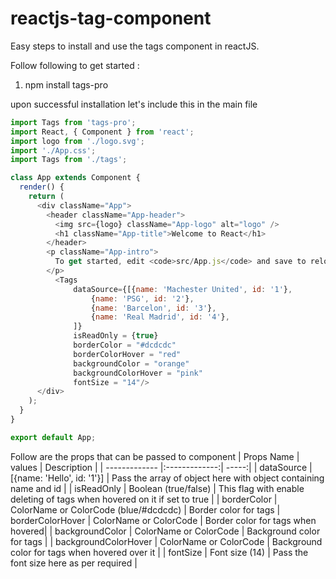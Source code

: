 # reactjs-tag-component

Easy steps to install and use the tags component in reactJS.

Follow following to get started :

1. npm install tags-pro

upon successful installation let's include this in the main file

```javascript
import Tags from 'tags-pro';
import React, { Component } from 'react';
import logo from './logo.svg';
import './App.css';
import Tags from './tags';

class App extends Component {
  render() {
    return (
      <div className="App">
        <header className="App-header">
          <img src={logo} className="App-logo" alt="logo" />
          <h1 className="App-title">Welcome to React</h1>
        </header>
        <p className="App-intro">
          To get started, edit <code>src/App.js</code> and save to reload.
        </p>
          <Tags
              dataSource={[{name: 'Machester United', id: '1'},
                  {name: 'PSG', id: '2'},
                  {name: 'Barcelon', id: '3'},
                  {name: 'Real Madrid', id: '4'},
              ]}
              isReadOnly = {true}
              borderColor = "#dcdcdc"
              borderColorHover = "red"
              backgroundColor = "orange"
              backgroundColorHover = "pink"
              fontSize = "14"/>
      </div>
    );
  }
}

export default App;
```

Follow are the props that can be passed to <Tags/> component
| Props Name        | values           | Description  |
| ------------- |:-------------:| -----:|
| dataSource      | [{name: 'Hello', id: '1'}] | Pass the array of object here with object containing name and id  |
| isReadOnly      | Boolean (true/false)      |   This flag with enable deleting of tags when hovered on it if set to true |
| borderColor | ColorName or ColorCode (blue/#dcdcdc)      |    Border color for tags
| borderColorHover | ColorName or ColorCode      |    Border color for tags when hovered|
| backgroundColor | ColorName or ColorCode      |    Background color for tags |
| backgroundColorHover | ColorName or ColorCode      |    Background color for tags when hovered over it |
| fontSize | Font size (14)     |    Pass the font size here as per required |


